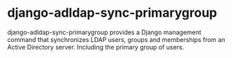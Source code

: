 # django-adldap-sync-primarygroup
django-adldap-sync-primarygroup provides a Django management command that synchronizes LDAP users, groups and memberships from an Active Directory server. Including the primary group   of users.
